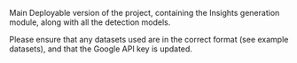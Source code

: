 Main Deployable version of the project, containing the Insights generation module, along with all the detection models.

Please ensure that any datasets used are in the correct format (see example datasets), and that the Google API key is updated.